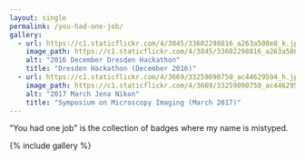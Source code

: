 ```yaml
---
layout: single
permalink: /you-had-one-job/
gallery:
  - url: https://c1.staticflickr.com/4/3845/33602298816_a263a508e8_k.jpg
    image_path: https://c1.staticflickr.com/4/3845/33602298816_a263a508e8_k.jpg
    alt: "2016 December Dresden Hackathon"
    title: "Dresden Hackathon (December 2016)"
  - url: https://c1.staticflickr.com/4/3669/33259090750_ac44629594_h.jpg
    image_path: https://c1.staticflickr.com/4/3669/33259090750_ac44629594_h.jpg
    alt: "2017 March Jena Nikon"
    title: "Symposium on Microscopy Imaging (March 2017)"
---
```


"You had one job" is the collection of badges where my name is mistyped.

{% include gallery %}
